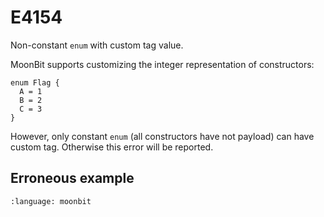 # E4154

Non-constant `enum` with custom tag value.

MoonBit supports customizing the integer representation of constructors:

```moonbit
enum Flag {
  A = 1
  B = 2
  C = 3
}
```

However, only constant `enum` (all constructors have not payload) can have custom tag.
Otherwise this error will be reported.

## Erroneous example
```{literalinclude} /sources/error_codes/E4154_error/top.mbt
:language: moonbit
```
